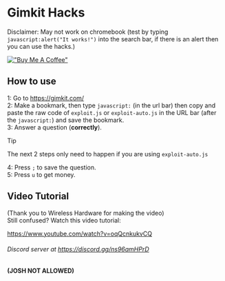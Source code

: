 # Gimkit Hacks

Disclaimer: May not work on chromebook (test by typing `javascript:alert("It works!")` into the search bar, if there is an alert then you can use the hacks.) 

[!["Buy Me A Coffee"](https://www.buymeacoffee.com/assets/img/custom_images/yellow_img.png)](https://www.buymeacoffee.com/nonnin)



## How to use

1: Go to https://gimkit.com/<br>
2: Make a bookmark, then type `javascript:` (in the url bar) then copy and paste the raw code of `exploit.js` or `exploit-auto.js` in the URL bar (after the `javascript:`) and save the bookmark.<br>
3: Answer a question (**correctly**).<br>
> [!TIP]
> The next 2 steps only need to happen if you are using `exploit-auto.js`<br>

4: Press `;` to save the question. <br>
5: Press `u` to get money. <br>

## Video Tutorial

(Thank you to Wireless Hardware for making the video)<br>
Still confused? Watch this video tutorial:

https://www.youtube.com/watch?v=oqQcnkukvCQ


###### Discord server at https://discord.gg/ns96amHPrD

**(JOSH NOT ALLOWED)**
